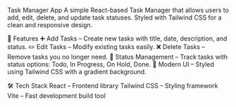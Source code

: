 
Task Manager App
A simple React-based Task Manager that allows users to add, edit, delete, and update task statuses. Styled with Tailwind CSS for a clean and responsive design.

🚀 Features
➕ Add Tasks – Create new tasks with title, date, description, and status.
✏️ Edit Tasks – Modify existing tasks easily.
❌ Delete Tasks – Remove tasks you no longer need.
📌 Status Management – Track tasks with status options: Todo, In Progress, On Hold, Done.
🎨 Modern UI – Styled using Tailwind CSS with a gradient background.

🛠️ Tech Stack
React – Frontend library
Tailwind CSS – Styling framework
Vite – Fast development build tool
